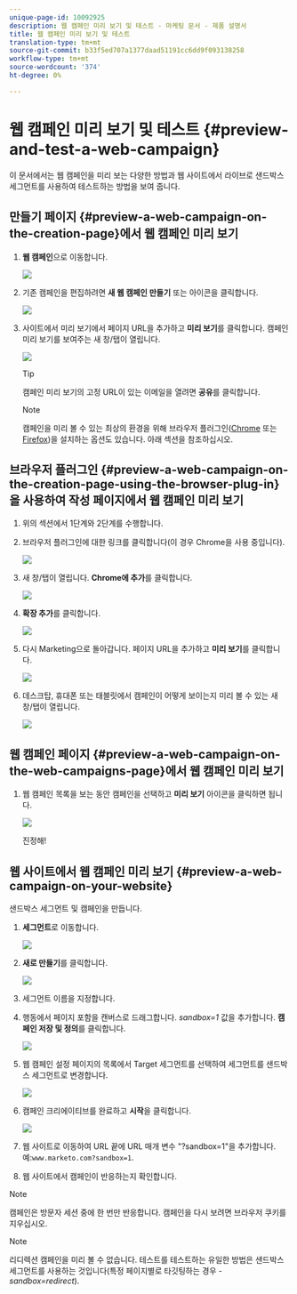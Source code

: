```yaml
---
unique-page-id: 10092925
description: 웹 캠페인 미리 보기 및 테스트 - 마케팅 문서 - 제품 설명서
title: 웹 캠페인 미리 보기 및 테스트
translation-type: tm+mt
source-git-commit: b33f5ed707a1377daad51191cc6dd9f093138258
workflow-type: tm+mt
source-wordcount: '374'
ht-degree: 0%

---
```



# 웹 캠페인 미리 보기 및 테스트 {#preview-and-test-a-web-campaign}

이 문서에서는 웹 캠페인을 미리 보는 다양한 방법과 웹 사이트에서 라이브로 샌드박스 세그먼트를 사용하여 테스트하는 방법을 보여 줍니다.

## 만들기 페이지 {#preview-a-web-campaign-on-the-creation-page}에서 웹 캠페인 미리 보기

1. **웹 캠페인**&#x200B;으로 이동합니다.

   ![](assets/image2016-8-18-15-3a59-3a35.png)

1. 기존 캠페인을 편집하려면 **새 웹 캠페인 만들기** 또는 아이콘을 클릭합니다.

   ![](assets/create-new-or-edit-web-campaign.png)

1. 사이트에서 미리 보기에서 페이지 URL을 추가하고 **미리 보기**&#x200B;를 클릭합니다. 캠페인 미리 보기를 보여주는 새 창/탭이 열립니다.

   ![](assets/three-1.png)

   >[!TIP]
   >
   >캠페인 미리 보기의 고정 URL이 있는 이메일을 열려면 **공유**&#x200B;를 클릭합니다.

   >[!NOTE]
   >
   >캠페인을 미리 볼 수 있는 최상의 환경을 위해 브라우저 플러그인([Chrome](https://chrome.google.com/webstore/detail/marketo-web-personalizati/ldiddonjplchallbngbccbfdfeldohkj) 또는 [Firefox](https://rtp-static.marketo.com/rtp/libs/mwp-0.0.0.8.xpi))을 설치하는 옵션도 있습니다. 아래 섹션을 참조하십시오.

## 브라우저 플러그인 {#preview-a-web-campaign-on-the-creation-page-using-the-browser-plug-in}을 사용하여 작성 페이지에서 웹 캠페인 미리 보기

1. 위의 섹션에서 1단계와 2단계를 수행합니다.

1. 브라우저 플러그인에 대한 링크를 클릭합니다(이 경우 Chrome을 사용 중입니다).

   ![](assets/4-1.png)

1. 새 창/탭이 열립니다. **Chrome에 추가**&#x200B;를 클릭합니다.

   ![](assets/five.png)

1. **확장 추가**&#x200B;를 클릭합니다.

   ![](assets/six.png)

1. 다시 Marketing으로 돌아갑니다. 페이지 URL을 추가하고 **미리 보기**&#x200B;를 클릭합니다.

   ![](assets/seven.png)

1. 데스크탑, 휴대폰 또는 태블릿에서 캠페인이 어떻게 보이는지 미리 볼 수 있는 새 창/탭이 열립니다.

   ![](assets/campaign-preview.png)

## 웹 캠페인 페이지 {#preview-a-web-campaign-on-the-web-campaigns-page}에서 웹 캠페인 미리 보기

1. 웹 캠페인 목록을 보는 동안 캠페인을 선택하고 **미리 보기** 아이콘을 클릭하면 됩니다.

   ![](assets/web-campaigns-1-preview-hand.png)

   진정해!

## 웹 사이트에서 웹 캠페인 미리 보기 {#preview-a-web-campaign-on-your-website}

샌드박스 세그먼트 및 캠페인을 만듭니다.

1. **세그먼트**&#x200B;로 이동합니다.

   ![](assets/new-dropdown-segments-hand.jpg)

1. **새로 만들기**&#x200B;를 클릭합니다.

   ![](assets/image2015-9-10-10-3a42-3a39.png)

1. 세그먼트 이름을 지정합니다.

1. 행동에서 페이지 포함을 캔버스로 드래그합니다. *sandbox=1* 값을 추가합니다. **캠페인 저장 및 정의**&#x200B;를 클릭합니다.

   ![](assets/segment.png)

1. 웹 캠페인 설정 페이지의 목록에서 Target 세그먼트를 선택하여 세그먼트를 샌드박스 세그먼트로 변경합니다.

   ![](assets/set-web-campaign-target-segment.jpg)

1. 캠페인 크리에이티브를 완료하고 **시작**&#x200B;을 클릭합니다.

   ![](assets/click-launch.jpg)

1. 웹 사이트로 이동하여 URL 끝에 URL 매개 변수 &quot;?sandbox=1&quot;을 추가합니다. 예:`www.marketo.com?sandbox=1`.

1. 웹 사이트에서 캠페인이 반응하는지 확인합니다.

>[!NOTE]
>
>캠페인은 방문자 세션 중에 한 번만 반응합니다. 캠페인을 다시 보려면 브라우저 쿠키를 지우십시오.

>[!NOTE]
>
>리디렉션 캠페인을 미리 볼 수 없습니다. 테스트를 테스트하는 유일한 방법은 샌드박스 세그먼트를 사용하는 것입니다(특정 페이지별로 타깃팅하는 경우 - *sandbox=redirect*).
